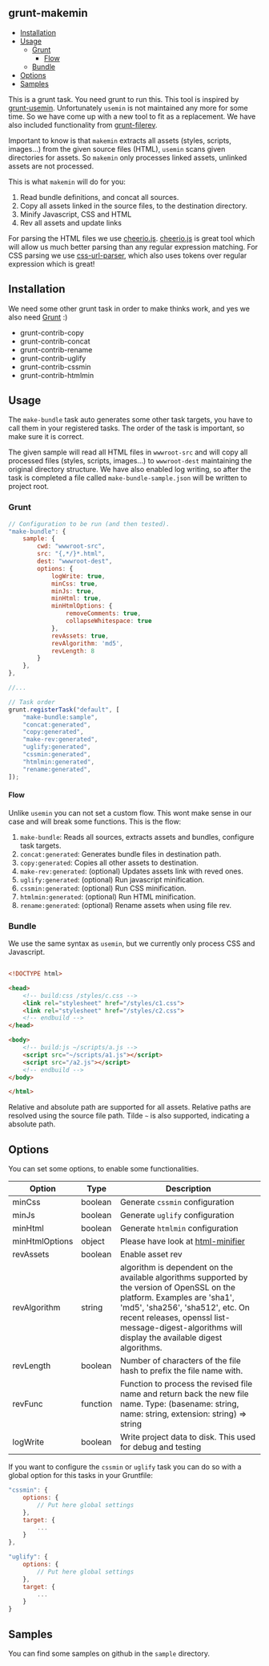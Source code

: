 grunt-makemin
--

<!-- TOC -->

- [Installation](#installation)
- [Usage](#usage)
    - [Grunt](#grunt)
        - [Flow](#flow)
    - [Bundle](#bundle)
- [Options](#options)
- [Samples](#samples)

<!-- /TOC -->

This is a grunt task. You need grunt to run this. This tool is inspired by [grunt-usemin](https://github.com/yeoman/grunt-usemin). Unfortunately ```usemin``` is not maintained any more for some time. So we have come up with a new tool to fit as a replacement. We have also included functionality from [grunt-filerev](https://github.com/yeoman/grunt-filerev). 

Important to know is that ```makemin``` extracts all assets (styles, scripts, images...) from the given source files (HTML), ```usemin``` scans given directories for assets. So ```makemin``` only processes linked assets, unlinked assets are not processed.

This is what ```makemin``` will do for you:

1. Read bundle definitions, and concat all sources.
2. Copy all assets linked in the source files, to the destination directory.
3. Minify Javascript, CSS and HTML
4. Rev all assets and update links

For parsing the HTML files we use [cheerio.js](https://cheerio.js.org/). [cheerio.js](https://cheerio.js.org/) is great tool which will allow us much better parsing than any regular expression matching. For CSS parsing we use [css-url-parser](https://github.com/website-scraper/node-css-url-parser), which also uses tokens over regular expression which is great!

## Installation

We need some other grunt task in order to make thinks work, and yes we also need [Grunt](https://gruntjs.com) :)

- grunt-contrib-copy
- grunt-contrib-concat
- grunt-contrib-rename
- grunt-contrib-uglify
- grunt-contrib-cssmin
- grunt-contrib-htmlmin

## Usage

The ```make-bundle``` task auto generates some other task targets, you have to call them in your registered tasks. The order of the task is important, so make sure it is correct.

The given sample will read all HTML files in ```wwwroot-src``` and will copy all processed files (styles, scripts, images...) to ```wwwroot-dest``` maintaining the original directory structure. We have also enabled log writing, so after the task is completed a file called ```make-bundle-sample.json``` will be written to project root.

### Grunt

```javascript
// Configuration to be run (and then tested).
"make-bundle": {
    sample: {
        cwd: "wwwroot-src",
        src: "{,*/}*.html",
        dest: "wwwroot-dest",
        options: {
            logWrite: true,
            minCss: true,
            minJs: true,
            minHtml: true,
            minHtmlOptions: {
                removeComments: true,
                collapseWhitespace: true
            },
            revAssets: true,
            revAlgorithm: 'md5',
            revLength: 8
        }
    },
},

//...

// Task order
grunt.registerTask("default", [
    "make-bundle:sample",
    "concat:generated",
    "copy:generated",
    "make-rev:generated",
    "uglify:generated",
    "cssmin:generated",
    "htmlmin:generated",
    "rename:generated",
]);
```

#### Flow

Unlike ```usemin``` you can not set a custom flow. This wont make sense in our case and will break some functions. This is the flow:

1. ```make-bundle```: Reads all sources, extracts assets and bundles, configure task targets.
2. ```concat:generated```: Generates bundle files in destination path.
3. ```copy:generated```: Copies all other assets to destination.
4. ```make-rev:generated```: (optional) Updates assets link with reved ones.
5. ```uglify:generated```: (optional) Run javascript minification.
6. ```cssmin:generated```: (optional) Run CSS minification.
7. ```htmlmin:generated```: (optional) Run HTML minification.
8. ```rename:generated```: (optional) Rename assets when using file rev.

### Bundle

We use the same syntax as ```usemin```, but we currently only process CSS and Javascript. 

```html 

<!DOCTYPE html>

<head>
    <!-- build:css /styles/c.css -->
    <link rel="stylesheet" href="/styles/c1.css">
    <link rel="stylesheet" href="/styles/c2.css">
    <!-- endbuild -->
</head>

<body>
    <!-- build:js ~/scripts/a.js -->
    <script src="~/scripts/a1.js"></script>
    <script src="/a2.js"></script>
    <!-- endbuild -->
</body>

</html>

```

Relative and absolute path are supported for all assets. Relative paths are resolved using the source file path. Tilde ```~``` is also supported, indicating a absolute path.


## Options

You can set some options, to enable some functionalities.

| Option | Type | Description |
|-|-|-|
|minCss| boolean | Generate ```cssmin``` configuration |
|minJs| boolean | Generate ```uglify``` configuration |
|minHtml| boolean | Generate ```htmlmin``` configuration |
|minHtmlOptions| object | Please have look at [html-minifier](https://github.com/kangax/html-minifier#options-quick-reference) |
|revAssets| boolean | Enable asset rev |
|revAlgorithm| string | algorithm is dependent on the available algorithms supported by the version of OpenSSL on the platform. Examples are 'sha1', 'md5', 'sha256', 'sha512', etc. On recent releases, openssl list-message-digest-algorithms will display the available digest algorithms. |
|revLength| boolean | Number of characters of the file hash to prefix the file name with. |
|revFunc| function | Function to process the revised file name and return back the new file name. Type: (basename: string, name: string, extension: string) => string |
|logWrite| boolean | Write project data to disk. This used for debug and testing |

If you want to configure the ```cssmin``` or ```uglify``` task you can do so with a global option for this tasks in your Gruntfile:

```js
"cssmin": {
    options: {
        // Put here global settings
    },
    target: {
        ...
    }
},

"uglify": {
    options: {
        // Put here global settings
    },
    target: {
        ...
    }
}
```

## Samples

You can find some samples on github in the ```sample``` directory.